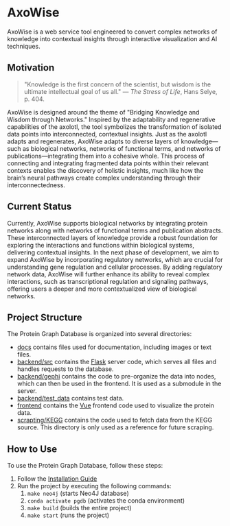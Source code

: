 # AxoWise

AxoWise is a web service tool engineered to convert complex networks of knowledge into contextual insights through interactive visualization and AI techniques.

## Motivation

> "Knowledge is the first concern of the scientist, but wisdom is the ultimate intellectual goal of us all." — *The Stress of Life*, Hans Selye, p. 404.

AxoWise is designed around the theme of "Bridging Knowledge and Wisdom through Networks." Inspired by the adaptability and regenerative capabilities of the axolotl, the tool symbolizes the transformation of isolated data points into interconnected, contextual insights. Just as the axolotl adapts and regenerates, AxoWise adapts to diverse layers of knowledge—such as biological networks, networks of functional terms, and networks of publications—integrating them into a cohesive whole. This process of connecting and integrating fragmented data points within their relevant contexts enables the discovery of holistic insights, much like how the brain’s neural pathways create complex understanding through their interconnectedness.

## Current Status

Currently, AxoWise supports biological networks by integrating protein networks along with networks of functional terms and publication abstracts. These interconnected layers of knowledge provide a robust foundation for exploring the interactions and functions within biological systems, delivering contextual insights. In the next phase of development, we aim to expand AxoWise by incorporating regulatory networks, which are crucial for understanding gene regulation and cellular processes. By adding regulatory network data, AxoWise will further enhance its ability to reveal complex interactions, such as transcriptional regulation and signaling pathways, offering users a deeper and more contextualized view of biological networks.





## Project Structure
The Protein Graph Database is organized into several directories:

- [docs](docs) contains files used for documentation, including images or text files.
- [backend/src](backend/src) contains the [Flask](https://flask.palletsprojects.com/en/2.2.x/) server code,
  which serves all files and handles requests to the database.
- [backend/gephi](backend/gephi) contains the code to pre-organize the data into nodes,
  which can then be used in the frontend. It is used as a submodule in the server.
- [backend/test_data](backend/test_data) contains test data.
- [frontend](frontend) contains the [Vue](https://vuejs.org/) frontend code used to visualize the protein data.
- [scrapting/KEGG](scraping/KEGG) contains the code used to fetch data from the KEGG source. This directory is only used as a reference for future scraping.
## How to Use
To use the Protein Graph Database, follow these steps:

1. Follow the [Installation Guide](docs/Installation.md)
2. Run the project by executing the following commands:
   1. ```make neo4j``` (starts Neo4J database)
   2. ```conda activate pgdb``` (activates the conda environment)
   3. ```make build``` (builds the entire project)
   4. ```make start``` (runs the project)
